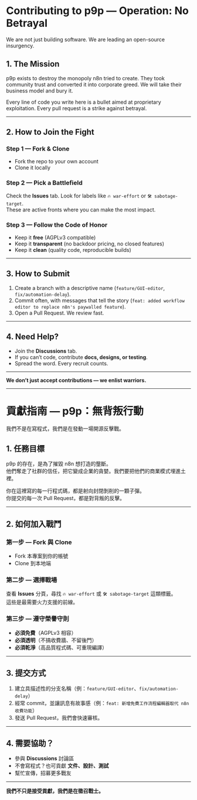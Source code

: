 # Contributing to p9p — Operation: No Betrayal

We are not just building software. We are leading an open-source insurgency.

## 1. The Mission
p9p exists to destroy the monopoly n8n tried to create. They took community trust and converted it into corporate greed. We will take their business model and bury it.

Every line of code you write here is a bullet aimed at proprietary exploitation. Every pull request is a strike against betrayal.

---

## 2. How to Join the Fight

### Step 1 — Fork & Clone
- Fork the repo to your own account
- Clone it locally

### Step 2 — Pick a Battlefield
Check the **Issues** tab. Look for labels like `🔥 war-effort` or `🛠 sabotage-target`.  
These are active fronts where you can make the most impact.

### Step 3 — Follow the Code of Honor
- Keep it **free** (AGPLv3 compatible)
- Keep it **transparent** (no backdoor pricing, no closed features)
- Keep it **clean** (quality code, reproducible builds)

---

## 3. How to Submit
1. Create a branch with a descriptive name (`feature/GUI-editor`, `fix/automation-delay`).
2. Commit often, with messages that tell the story (`feat: added workflow editor to replace n8n's paywalled feature`).
3. Open a Pull Request. We review fast.

---

## 4. Need Help?
- Join the **Discussions** tab.
- If you can’t code, contribute **docs, designs, or testing**.
- Spread the word. Every recruit counts.

---

**We don’t just accept contributions — we enlist warriors.**

---

# 貢獻指南 — p9p：無背叛行動

我們不是在寫程式，我們是在發動一場開源反擊戰。

## 1. 任務目標
p9p 的存在，是為了摧毀 n8n 想打造的壟斷。  
他們奪走了社群的信任，把它變成企業的貪婪。我們要把他們的商業模式埋進土裡。

你在這裡寫的每一行程式碼，都是射向封閉剝削的一顆子彈。  
你提交的每一次 Pull Request，都是對背叛的反擊。

---

## 2. 如何加入戰鬥

### 第一步 — Fork 與 Clone
- Fork 本專案到你的帳號
- Clone 到本地端

### 第二步 — 選擇戰場
查看 **Issues** 分頁，尋找 `🔥 war-effort` 或 `🛠 sabotage-target` 這類標籤。  
這些是最需要火力支援的前線。

### 第三步 — 遵守榮譽守則
- **必須免費**（AGPLv3 相容）
- **必須透明**（不搞收費牆、不留後門）
- **必須乾淨**（高品質程式碼、可重現編譯）

---

## 3. 提交方式
1. 建立具描述性的分支名稱（例：`feature/GUI-editor`、`fix/automation-delay`）
2. 經常 commit，並讓訊息有故事感（例：`feat: 新增免費工作流程編輯器取代 n8n 收費功能`）
3. 發送 Pull Request，我們會快速審核。

---

## 4. 需要協助？
- 參與 **Discussions** 討論區
- 不會寫程式？也可貢獻 **文件、設計、測試**
- 幫忙宣傳，招募更多戰友

---

**我們不只是接受貢獻，我們是在徵召戰士。**
